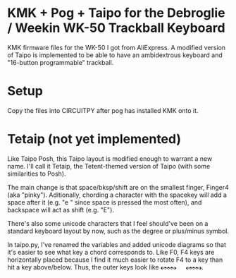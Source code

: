 # KMK + Pog + Taipo for the Debroglie / Weekin WK-50 Trackball Keyboard
KMK firmware files for the WK-50 I got from AliExpress.
A modified version of Taipo is implemented to be able to have an ambidextrous keyboard and "16-button programmable" trackball.

# Setup
Copy the files into CIRCUITPY after pog has installed KMK onto it. 

# Tetaip (not yet implemented)
Like Taipo Posh, this Taipo layout is modified enough to warrant a new name. I'll call it Tetaip, the Tetent-themed version of Taipo (with some similarities to Posh).

The main change is that space/bksp/shift are on the smallest finger, Finger4 (aka "pinky"). Aditionally, chording a character with the spacekey will add a space after it (e.g. "e " since space is pressed the most often), and backspace will act as shift (e.g. "E").

There's also some unicode characters that I feel should've been on a standard keyboard layout by now, such as the degree or plus/minus symbol.

In taipo.py, I've renamed the variables and added unicode diagrams so that it's easier to see what key a chord corresponds to. Like F0, F4 keys are horizontally placed because I find it much easier to rotate F4 to a key than hit a key above/below. Thus, the outer keys look like `⬖⬘⬘⬘⬗   ⬖⬘⬘⬘⬗`.
